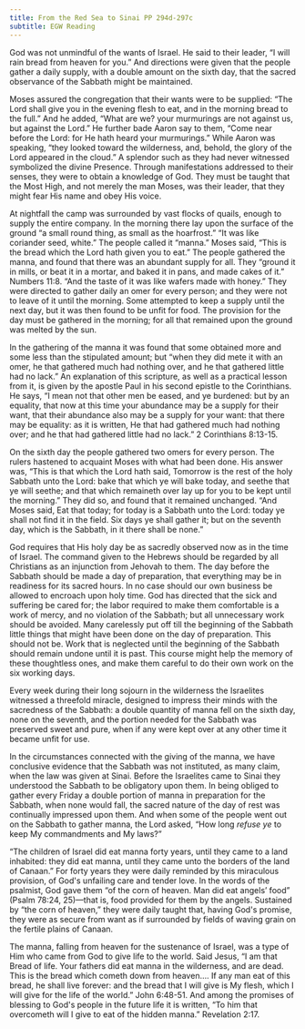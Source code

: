 ```yaml
---
title: From the Red Sea to Sinai PP 294d-297c
subtitle: EGW Reading
---
```


God was not unmindful of the wants of Israel. He said to their leader, “I will rain bread from heaven for you.” And directions were given that the people gather a daily supply, with a double amount on the sixth day, that the sacred observance of the Sabbath might be maintained.

Moses assured the congregation that their wants were to be supplied: “The Lord shall give you in the evening flesh to eat, and in the morning bread to the full.” And he added, “What are we? your murmurings are not against us, but against the Lord.” He further bade Aaron say to them, “Come near before the Lord: for He hath heard your murmurings.” While Aaron was speaking, “they looked toward the wilderness, and, behold, the glory of the Lord appeared in the cloud.” A splendor such as they had never witnessed symbolized the divine Presence. Through manifestations addressed to their senses, they were to obtain a knowledge of God. They must be taught that the Most High, and not merely the man Moses, was their leader, that they might fear His name and obey His voice.

At nightfall the camp was surrounded by vast flocks of quails, enough to supply the entire company. In the morning there lay upon the surface of the ground “a small round thing, as small as the hoarfrost.” “It was like coriander seed, white.” The people called it “manna.” Moses said, “This is the bread which the Lord hath given you to eat.” The people gathered the manna, and found that there was an abundant supply for all. They “ground it in mills, or beat it in a mortar, and baked it in pans, and made cakes of it.” Numbers 11:8. “And the taste of it was like wafers made with honey.” They were directed to gather daily an omer for every person; and they were not to leave of it until the morning. Some attempted to keep a supply until the next day, but it was then found to be unfit for food. The provision for the day must be gathered in the morning; for all that remained upon the ground was melted by the sun.

In the gathering of the manna it was found that some obtained more and some less than the stipulated amount; but “when they did mete it with an omer, he that gathered much had nothing over, and he that gathered little had no lack.” An explanation of this scripture, as well as a practical lesson from it, is given by the apostle Paul in his second epistle to the Corinthians. He says, “I mean not that other men be eased, and ye burdened: but by an equality, that now at this time your abundance may be a supply for their want, that their abundance also may be a supply for your want: that there may be equality: as it is written, He that had gathered much had nothing over; and he that had gathered little had no lack.” 2 Corinthians 8:13-15.

On the sixth day the people gathered two omers for every person. The rulers hastened to acquaint Moses with what had been done. His answer was, “This is that which the Lord hath said, Tomorrow is the rest of the holy Sabbath unto the Lord: bake that which ye will bake today, and seethe that ye will seethe; and that which remaineth over lay up for you to be kept until the morning.” They did so, and found that it remained unchanged. “And Moses said, Eat that today; for today is a Sabbath unto the Lord: today ye shall not find it in the field. Six days ye shall gather it; but on the seventh day, which is the Sabbath, in it there shall be none.”

God requires that His holy day be as sacredly observed now as in the time of Israel. The command given to the Hebrews should be regarded by all Christians as an injunction from Jehovah to them. The day before the Sabbath should be made a day of preparation, that everything may be in readiness for its sacred hours. In no case should our own business be allowed to encroach upon holy time. God has directed that the sick and suffering be cared for; the labor required to make them comfortable is a work of mercy, and no violation of the Sabbath; but all unnecessary work should be avoided. Many carelessly put off till the beginning of the Sabbath little things that might have been done on the day of preparation. This should not be. Work that is neglected until the beginning of the Sabbath should remain undone until it is past. This course might help the memory of these thoughtless ones, and make them careful to do their own work on the six working days.

Every week during their long sojourn in the wilderness the Israelites witnessed a threefold miracle, designed to impress their minds with the sacredness of the Sabbath: a double quantity of manna fell on the sixth day, none on the seventh, and the portion needed for the Sabbath was preserved sweet and pure, when if any were kept over at any other time it became unfit for use.

In the circumstances connected with the giving of the manna, we have conclusive evidence that the Sabbath was not instituted, as many claim, when the law was given at Sinai. Before the Israelites came to Sinai they understood the Sabbath to be obligatory upon them. In being obliged to gather every Friday a double portion of manna in preparation for the Sabbath, when none would fall, the sacred nature of the day of rest was continually impressed upon them. And when some of the people went out on the Sabbath to gather manna, the Lord asked, “How long _refuse ye_ to keep My commandments and My laws?”

“The children of Israel did eat manna forty years, until they came to a land inhabited: they did eat manna, until they came unto the borders of the land of Canaan.” For forty years they were daily reminded by this miraculous provision, of God's unfailing care and tender love. In the words of the psalmist, God gave them “of the corn of heaven. Man did eat angels’ food” (Psalm 78:24, 25)—that is, food provided for them by the angels. Sustained by “the corn of heaven,” they were daily taught that, having God's promise, they were as secure from want as if surrounded by fields of waving grain on the fertile plains of Canaan.

The manna, falling from heaven for the sustenance of Israel, was a type of Him who came from God to give life to the world. Said Jesus, “I am that Bread of life. Your fathers did eat manna in the wilderness, and are dead. This is the bread which cometh down from heaven.... If any man eat of this bread, he shall live forever: and the bread that I will give is My flesh, which I will give for the life of the world.” John 6:48-51. And among the promises of blessing to God's people in the future life it is written, “To him that overcometh will I give to eat of the hidden manna.” Revelation 2:17.